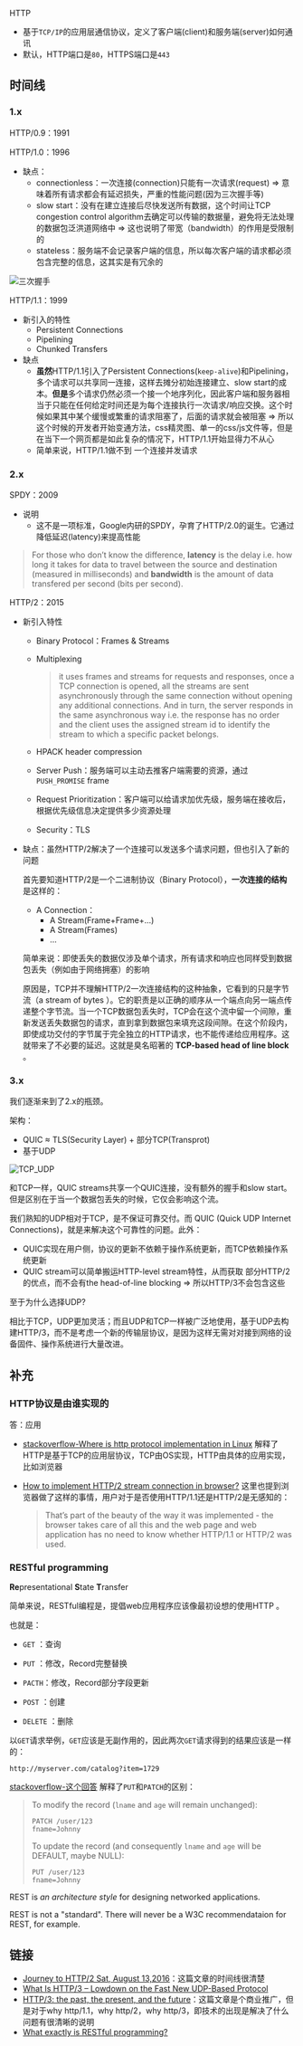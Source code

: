 HTTP

- 基于`TCP/IP`的应用层通信协议，定义了客户端(client)和服务端(server)如何通讯
- 默认，HTTP端口是`80`，HTTPS端口是`443`



## 时间线

### 1.x

HTTP/0.9：1991

HTTP/1.0：1996

- 缺点：
  - connectionless：一次连接(connection)只能有一次请求(request) => 意味着所有请求都会有延迟损失，严重的性能问题(因为三次握手等)
  - slow start：没有在建立连接后尽快发送所有数据，这个时间让TCP congestion control algorithm去确定可以传输的数据量，避免将无法处理的数据包泛洪道网络中 => 这也说明了带宽（bandwidth）的作用是受限制的
  - stateless：服务端不会记录客户端的信息，所以每次客户端的请求都必须包含完整的信息，这其实是有冗余的

![三次握手](/Immagine/三次握手.png)

HTTP/1.1：1999

- 新引入的特性
  - Persistent Connections
  - Pipelining
  - Chunked Transfers
- 缺点
  - **虽然**HTTP/1.1引入了Persistent Connections(`keep-alive`)和Pipelining，多个请求可以共享同一连接，这样去摊分初始连接建立、slow start的成本。**但是**多个请求仍然必须一个接一个地序列化，因此客户端和服务器相当于只能在任何给定时间还是为每个连接执行一次请求/响应交换。这个时候如果其中某个缓慢或繁重的请求阻塞了，后面的请求就会被阻塞 => 所以这个时候的开发者开始变通方法，css精灵图、单一的css/js文件等，但是在当下一个网页都是如此复杂的情况下，HTTP/1.1开始显得力不从心
  - 简单来说，HTTP/1.1做不到 一个连接并发请求



### 2.x

SPDY：2009

- 说明
  - 这不是一项标准，Google内研的SPDY，孕育了HTTP/2.0的诞生。它通过降低延迟(latency)来提高性能

> For those who don’t know the difference, **latency** is the delay i.e. how  long it takes for data to travel between the source and destination  (measured in milliseconds) and **bandwidth** is the amount of data  transfered per second (bits per second).



HTTP/2：2015

- 新引入特性

  - Binary Protocol：Frames & Streams
  - Multiplexing

    > it uses frames and streams for requests and responses, once a TCP  connection is opened, all the streams are sent asynchronously through  the same connection without opening any additional connections. And in  turn, the server responds in the same asynchronous way i.e. the response has no order and the client uses the assigned stream id to identify the stream to which a specific packet belongs. 

  - HPACK header compression
  - Server Push：服务端可以主动去推客户端需要的资源，通过`PUSH_PROMISE` frame
  - Request Prioritization：客户端可以给请求加优先级，服务端在接收后，根据优先级信息决定提供多少资源处理
  - Security：TLS

- 缺点：虽然HTTP/2解决了一个连接可以发送多个请求问题，但也引入了新的问题

  

  首先要知道HTTP/2是一个二进制协议（Binary Protocol），**一次连接的结构**是这样的：

  - A Connection：
    - A Stream(Frame+Frame+...)
    - A Stream(Frames)
    - ...

  简单来说：即使丢失的数据仅涉及单个请求，所有请求和响应也同样受到数据包丢失（例如由于网络拥塞）的影响

  

  原因是，TCP并不理解HTTP/2一次连接结构的这种抽象，它看到的只是字节流（a stream of bytes ）。它的职责是以正确的顺序从一个端点向另一端点传递整个字节流。当一个TCP数据包丢失时，TCP会在这个流中留一个间隙，重新发送丢失数据包的请求，直到拿到数据包来填充这段间隙。在这个阶段内，即使成功交付的字节属于完全独立的HTTP请求，也不能传递给应用程序。这就带来了不必要的延迟。这就是臭名昭著的 **TCP-based head of line block** 。



### 3.x

我们逐渐来到了2.x的瓶颈。



架构：

- QUIC ≈ TLS(Security Layer) + 部分TCP(Transprot)
- 基于UDP

![TCP_UDP](/Immagine/TCP_UDP.png)



和TCP一样，QUIC streams共享一个QUIC连接，没有额外的握手和slow start。但是区别在于当一个数据包丢失的时候，它仅会影响这个流。

我们熟知的UDP相对于TCP，是不保证可靠交付。而 QUIC (Quick UDP Internet Connections)，就是来解决这个可靠性的问题。此外：

- QUIC实现在用户侧，协议的更新不依赖于操作系统更新，而TCP依赖操作系统更新
- QUIC stream可以简单搬运HTTP-level stream特性，从而获取 部分HTTP/2的优点，而不会有the head-of-line blocking => 所以HTTP/3不会包含这些



至于为什么选择UDP?

相比于TCP，UDP更加灵活；而且UDP和TCP一样被广泛地使用，基于UDP去构建HTTP/3，而不是考虑一个新的传输层协议，是因为这样无需对对接到网络的设备固件、操作系统进行大量改进。





## 补充

### HTTP协议是由谁实现的

答：应用

- [stackoverflow-Where is http protocol implementation in Linux](https://stackoverflow.com/questions/40428474/where-is-http-protocol-implementation-in-linux) 解释了HTTP是基于TCP的应用层协议，TCP由OS实现，HTTP由具体的应用实现，比如浏览器

- [How to implement HTTP/2 stream connection in browser?](https://stackoverflow.com/questions/52273174/how-to-implement-http-2-stream-connection-in-browser) 这里也提到浏览器做了这样的事情，用户对于是否使用HTTP/1.1还是HTTP/2是无感知的：

  >  That’s part of the beauty of the way it was implemented - the browser  takes care of all this and the web page and web application has no need  to know whether HTTP/1.1 or HTTP/2 was used.



### **RESTful programming** 

**Re**presentational **S**tate **T**ransfer



简单来说，RESTful编程是，提倡web应用程序应该像最初设想的使用HTTP 。

也就是：

-  `GET` ：查询

- `PUT` ：修改，Record完整替换

- `PACTH`：修改，Record部分字段更新

- `POST` ：创建

- `DELETE` ：删除



以`GET`请求举例，`GET`应该是无副作用的，因此两次`GET`请求得到的结果应该是一样的：

```
http://myserver.com/catalog?item=1729
```



[stackoverflow-这个回答](https://stackoverflow.com/questions/671118/what-exactly-is-restful-programming/1081601#1081601) 解释了`PUT`和`PATCH`的区别：

> To modify the record (`lname` and `age` will remain unchanged):
>
> ```
> PATCH /user/123
> fname=Johnny
> ```
>
> To update the record (and consequently `lname` and `age` will be DEFAULT, maybe NULL):
>
> ```
> PUT /user/123
> fname=Johnny
> ```





REST is *an architecture style* for designing networked applications.

REST is not a "standard". There will never be a W3C recommendataion for REST, for example.



## 链接

- [Journey to HTTP/2 Sat, August 13,2016](https://kamranahmed.info/blog/2016/08/13/http-in-depth/)：这篇文章的时间线很清楚
- [What Is HTTP/3 – Lowdown on the Fast New UDP-Based Protocol](https://kinsta.com/blog/http3/)
- [HTTP/3: the past, the present, and the future](https://blog.cloudflare.com/http3-the-past-present-and-future/)：这篇文章是个商业推广，但是对于why http/1.1，why http/2，why http/3，即技术的出现是解决了什么问题有很清晰的说明
- [What exactly is RESTful programming?](https://stackoverflow.com/questions/671118/what-exactly-is-restful-programming)




